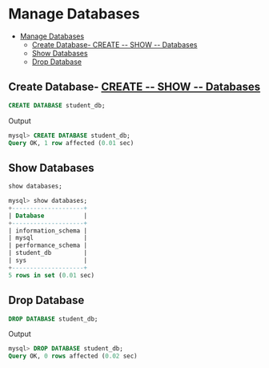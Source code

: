# Manage Databases

- [Manage Databases](#manage-databases)
  - [Create Database- CREATE -- SHOW -- Databases](#create-database--create----show----databases)
  - [Show Databases](#show-databases)
  - [Drop Database](#drop-database)

## Create Database- [CREATE -- SHOW -- Databases](#create----show----databases)

```sql
CREATE DATABASE student_db;
```

Output

```sql
mysql> CREATE DATABASE student_db;
Query OK, 1 row affected (0.01 sec)
```

## Show Databases

```sql
show databases;
```

```sql
mysql> show databases;
+--------------------+
| Database           |
+--------------------+
| information_schema |
| mysql              |
| performance_schema |
| student_db         |
| sys                |
+--------------------+
5 rows in set (0.01 sec)
```

## Drop Database

```sql
DROP DATABASE student_db;
```

Output

```sql
mysql> DROP DATABASE student_db;
Query OK, 0 rows affected (0.02 sec)
```

